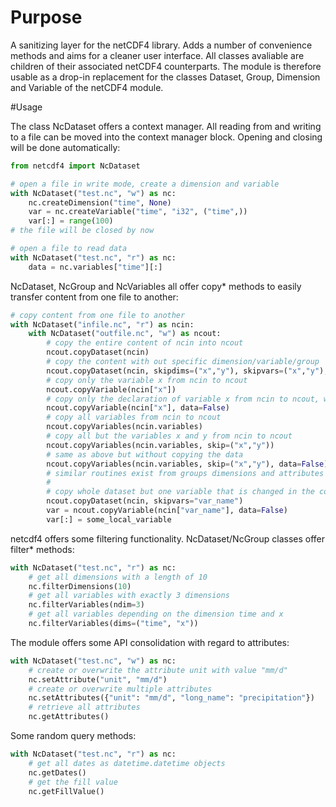 # Purpose
A sanitizing layer for the netCDF4 library. Adds a number of convenience methods and aims for a cleaner
user interface. All classes avaliable are children of their associated netCDF4 counterparts.
The module is therefore usable as a drop-in replacement for the classes Dataset, Group, Dimension and
Variable of the netCDF4 module.

#Usage

The class NcDataset offers a context manager. All reading from and writing to a file can be moved
into the context manager block. Opening and closing will be done automatically:
```python
from netcdf4 import NcDataset

# open a file in write mode, create a dimension and variable
with NcDataset("test.nc", "w") as nc:
	nc.createDimension("time", None)
	var = nc.createVariable("time", "i32", ("time",))
	var[:] = range(100)
# the file will be closed by now

# open a file to read data
with NcDataset("test.nc", "r") as nc:
	data = nc.variables["time"][:]
```

NcDataset, NcGroup and NcVariables all offer copy* methods to easily transfer content from one
file to another:
```python
# copy content from one file to another
with NcDataset("infile.nc", "r") as ncin:
	with NcDataset("outfile.nc", "w") as ncout:
		# copy the entire content of ncin into ncout
		ncout.copyDataset(ncin)
		# copy the content with out specific dimension/variable/group
		ncout.copyDataset(ncin, skipdims=("x","y"), skipvars=("x","y"), skipgroups=("group1"))
		# copy only the variable x from ncin to ncout 
		ncout.copyVariable(ncin["x"])
		# copy only the declaration of variable x from ncin to ncout, without copying the data
		ncout.copyVariable(ncin["x"], data=False)
		# copy all variables from ncin to ncout
		ncout.copyVariables(ncin.variables)
		# copy all but the variables x and y from ncin to ncout
		ncout.copyVariables(ncin.variables, skip=("x","y"))
		# same as above but without copying the data
		ncout.copyVariables(ncin.variables, skip=("x","y"), data=False)
		# similar routines exist from groups dimensions and attributes
        #
		# copy whole dataset but one variable that is changed in the code
        ncout.copyDataset(ncin, skipvars="var_name")
        var = ncout.copyVariable(ncin["var_name"], data=False)
        var[:] = some_local_variable
```

netcdf4 offers some filtering functionality. NcDataset/NcGroup classes offer filter* methods:
```python
with NcDataset("test.nc", "r") as nc:
	# get all dimensions with a length of 10
	nc.filterDimensions(10)
	# get all variables with exactly 3 dimensions
	nc.filterVariables(ndim=3)
	# get all variables depending on the dimension time and x
	nc.filterVariables(dims=("time", "x"))
```

The module offers some API consolidation with regard to attributes: 
```python
with NcDataset("test.nc", "w") as nc:
	# create or overwrite the attribute unit with value "mm/d"
	nc.setAttribute("unit", "mm/d")
	# create or overwrite multiple attributes
	nc.setAttributes({"unit": "mm/d", "long_name": "precipitation"})
	# retrieve all attributes
	nc.getAttributes()
```

Some random query methods:
```python
with NcDataset("test.nc", "r") as nc:
	# get all dates as datetime.datetime objects
	nc.getDates()
	# get the fill value
	nc.getFillValue()
```
